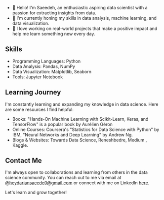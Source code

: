 - 👋 Hello! I'm Saeedeh, an enthusiastic aspiring data scientist with a passion for extracting insights from data.
- 🌱 I'm currently honing my skills in data analysis, machine learning, and data visualization.
- 👀 I love working on real-world projects that make a positive impact and help me learn something new every day.

 ## Skills
- Programming Languages: Python
- Data Analysis: Pandas, NumPy
- Data Visualization: Matplotlib, Seaborn
- Tools: Jupyter Notebook

## Learning Journey

I'm constantly learning and expanding my knowledge in data science. Here are some resources I find helpful:

- Books: "Hands-On Machine Learning with Scikit-Learn, Keras, and TensorFlow" is a popular book by Aurélien Géron
- Online Courses: Coursera's "Statistics for Data Science with Python" by IBM, "Neural Networks and Deep Learning" by Andrew Ng.
- Blogs & Websites: Towards Data Science, Reneshbedre, Medium , Kaggle.

## Contact Me

I'm always open to collaborations and learning from others in the data science community. You can reach out to me via email at @heydariansaeede0@gmail.com or connect with me on LinkedIn [here](https://www.linkedin.com/in/saeedeh-heydarian-02a593240/).

Let's learn and grow together!
